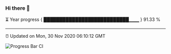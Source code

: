 ### Hi there 👋

⏳ Year progress { ███████████████████████████▁▁▁ } 91.33 %

---

⏰ Updated on Mon, 30 Nov 2020 06:10:12 GMT

![Progress Bar CI](https://github.com/liununu/liununu/workflows/Progress%20Bar%20CI/badge.svg)
